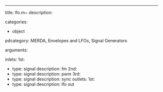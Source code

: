 ---
title: lfo.m~
description:

categories:
 - object

pdcategory: MERDA, Envelopes and LFOs, Signal Generators

arguments:

inlets:
  1st:
  - type: signal
    description: fm
  2nd:
  - type: signal
    description: pwm
  3rd:
  - type: signal
    description: sync
outlets:
  1st:
  - type: signal
    description: lfo out
